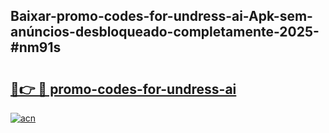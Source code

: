 ## Baixar-promo-codes-for-undress-ai-Apk-sem-anúncios-desbloqueado-completamente-2025-#nm91s

# <h2><a href="https://ainizakaria.my?title=promo-codes-for-undress-ai&ref=20M">🔗👉 🔴 promo-codes-for-undress-ai</a></h2>

[![acn](https://github.com/user-attachments/assets/0f9c940e-d8b0-45ae-aac7-cd30a18b3e1c)](https://ainizakaria.my?title=promo-codes-for-undress-ai&ref=20M)

